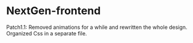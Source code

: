 # NextGen-frontend
Patch1.1:
Removed animations for a while and rewritten the whole design. Organized Css in a separate file.
